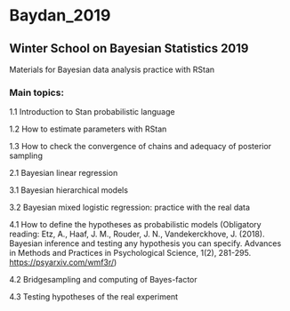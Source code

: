 # Baydan_2019
## Winter School on Bayesian Statistics 2019

Materials for Bayesian data analysis practice with RStan

### Main topics:

1.1 Introduction to Stan probabilistic language

1.2 How to estimate parameters with RStan

1.3 How to check the convergence of chains and adequacy of posterior sampling

2.1 Bayesian linear regression

3.1 Bayesian hierarchical models

3.2 Bayesian mixed logistic regression: practice with the real data

4.1 How to define the hypotheses as probabilistic models (Obligatory reading: Etz, A., Haaf, J. M., Rouder, J. N., Vandekerckhove, J. (2018). Bayesian inference and testing any hypothesis you can specify. Advances in Methods and Practices in Psychological Science, 1(2), 281-295. https://psyarxiv.com/wmf3r/)

4.2 Bridgesampling and computing of Bayes-factor

4.3 Testing hypotheses of the real experiment
